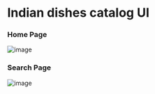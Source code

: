 # Indian dishes catalog UI

### Home Page

![image](https://user-images.githubusercontent.com/59080942/202895741-905f698a-74c5-4d24-a63e-29ba5b8d1a81.png)

### Search Page

![image](https://user-images.githubusercontent.com/59080942/202916411-7b621de9-04ce-4b89-bc1b-20de56ff2826.png)


